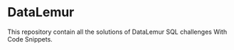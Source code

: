 # DataLemur
This repository contain all the solutions of DataLemur SQL challenges With Code Snippets.
